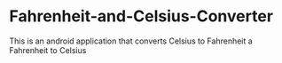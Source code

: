 # Fahrenheit-and-Celsius-Converter
This is an android application that converts Celsius to Fahrenheit a Fahrenheit to Celsius
